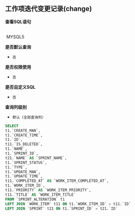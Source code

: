 ## 工作项迭代变更记录(change) <!-- {docsify-ignore-all} -->



<p class="panel-title"><b>查看SQL语句</b></p>
<br>

<el-row>
&nbsp;<el-tag @click="MYSQL5 = true">MYSQL5</el-tag>
</el-row>

<br>
<p class="panel-title"><b>是否默认查询</b></p>

* `否`

<p class="panel-title"><b>是否权限使用</b></p>

* `否`

<p class="panel-title"><b>是否自定义SQL</b></p>

* `否`

<p class="panel-title"><b>查询列级别</b></p>

* `默认（全部查询列）`






<el-dialog v-model="MYSQL5" title="MYSQL5">

```sql
SELECT
t1.`CREATE_MAN`,
t1.`CREATE_TIME`,
t1.`ID`,
t11.`IS_DELETED`,
t1.`NAME`,
t1.`SPRINT_ID`,
t21.`NAME` AS `SPRINT_NAME`,
t1.`SPRINT_STATUS`,
t1.`TYPE`,
t1.`UPDATE_MAN`,
t1.`UPDATE_TIME`,
t11.`COMPLETED_AT` AS `WORK_ITEM_COMPLETED_AT`,
t1.`WORK_ITEM_ID`,
t11.`PRIORITY` AS `WORK_ITEM_PRIORITY`,
t11.`TITLE` AS `WORK_ITEM_TITLE`
FROM `SPRINT_ALTERATION` t1 
LEFT JOIN `WORK_ITEM` t11 ON t1.`WORK_ITEM_ID` = t11.`ID` 
LEFT JOIN `SPRINT` t21 ON t1.`SPRINT_ID` = t21.`ID` 


```

</el-dialog>

<script>
 const { createApp } = Vue
  createApp({
    data() {
      return {
                MYSQL5 : false
        
      }
    },
    methods: {
    }
  }).use(ElementPlus).mount('#app')
</script>